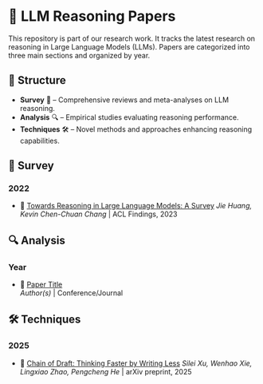 # 🧠 LLM Reasoning Papers

This repository is part of our research work. It tracks the latest research on reasoning in Large Language Models (LLMs). Papers are categorized into three main sections and organized by year.


## 📂 Structure

- **Survey** 📖 – Comprehensive reviews and meta-analyses on LLM reasoning.
- **Analysis** 🔍 – Empirical studies evaluating reasoning performance.
- **Techniques** 🛠 – Novel methods and approaches enhancing reasoning capabilities.


## 📌 Survey

### 2022
- 📄 [Towards Reasoning in Large Language Models: A Survey](https://arxiv.org/abs/2212.10403)
  *Jie Huang, Kevin Chen-Chuan Chang* | ACL Findings, 2023


## 🔍 Analysis

### Year
- 📄 [Paper Title](link)  
  *Author(s)* | Conference/Journal


## 🛠 Techniques

### 2025
- 📄 [Chain of Draft: Thinking Faster by Writing Less](https://arxiv.org/abs/2502.18600) 
  *Silei Xu, Wenhao Xie, Lingxiao Zhao, Pengcheng He* | arXiv preprint, 2025



